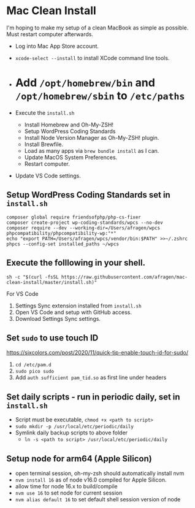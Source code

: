 # Mac Clean Install

I'm hoping to make my setup of a clean MacBook as simple as possible. Must restart computer afterwards.

* Log into Mac App Store account.
* `xcode-select --install` to install XCode command line tools.

* # Add `/opt/homebrew/bin` and `/opt/homebrew/sbin` to `/etc/paths`

* Execute the `install.sh`
  * Install Homebrew and Oh-My-ZSH!
  * Setup WordPress Coding Standards
  * Install Node Version Manager as Oh-My-ZSH! plugin.
  * Install Brewfile.
  * Load as many apps via `brew bundle install` as I can.
  * Update MacOS System Preferences.
  * Restart computer.
* Update VS Code settings.

## Setup WordPress Coding Standards set in `install.sh`
```
composer global require friendsofphp/php-cs-fixer
composer create-project wp-coding-standards/wpcs --no-dev
composer require --dev --working-dir=/Users/afragen/wpcs phpcompatibility/phpcompatibility-wp:"*"
echo "export PATH=/Users/afragen/wpcs/vendor/bin:$PATH" >>~/.zshrc
phpcs --config-set installed_paths ~/wpcs
```


## Execute the folllowing in your shell.
`sh -c "$(curl -fsSL https://raw.githubusercontent.com/afragen/mac-clean-install/master/install.sh)"`

For VS Code
  1. Settings Sync extension installed from `install.sh`
  2. Open VS Code and setup with GitHub access.
  3. Download Settings Sync settings.

## Set `sudo` to use touch ID
https://sixcolors.com/post/2020/11/quick-tip-enable-touch-id-for-sudo/

1. `cd /etc/pam.d`
2. `sudo pico sudo`
3. Add `auth sufficient pam_tid.so` as first line under headers

## Set daily scripts - run in periodic daily, set in `install.sh`
* Script must be executable, `chmod +x <path to script>`
* `sudo mkdir -p /usr/local/etc/periodic/daily`
* Symlink daily backup scripts to above folder
  * `ln -s <path to script> /usr/local/etc/periodic/daily`

## Setup node for arm64 (Apple Silicon)
* open terminal session, oh-my-zsh should automatically install nvm
* `nvm install 16` as of node v16.0 compiled for Apple Silicon.
* allow time for node 16.x to build/compile
* `nvm use 16` to set node for current session
* `nvm alias default 16` to set default shell session version of node
